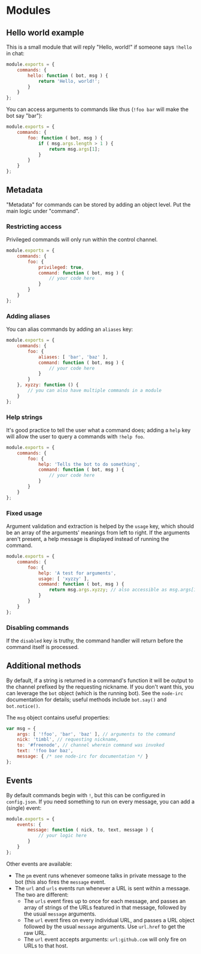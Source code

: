 # Modules
## Hello world example
This is a small module that will reply "Hello, world!" if someone says `!hello` in chat:
```js
module.exports = {
	commands: {
		hello: function ( bot, msg ) {
			return 'Hello, world!';
		}
	}
};
```

You can access arguments to commands like thus (`!foo bar` will make the bot say "bar"):
```js
module.exports = {
	commands: {
		foo: function ( bot, msg ) {
			if ( msg.args.length > 1 ) {
				return msg.args[1];
			}
		}
	}
};
```

## Metadata
"Metadata" for commands can be stored by adding an object level.
Put the main logic under "command".

### Restricting access
Privileged commands will only run within the control channel.
```js
module.exports = {
	commands: {
		foo: {
			privileged: true,
			command: function ( bot, msg ) {
				// your code here
			}
		}
	}
};
```

### Adding aliases
You can alias commands by adding an `aliases` key:
```js
module.exports = {
	commands: {
		foo: {
			aliases: [ 'bar', 'baz' ],
			command: function ( bot, msg ) {
				// your code here
			}
		}
	}, xyzzy: function () {
		// you can also have multiple commands in a module
	}
};
```

### Help strings
It's good practice to tell the user what a command does; adding a `help` key will
allow the user to query a commands with `!help foo`.
```js
module.exports = {
	commands: {
		foo: {
			help: 'Tells the bot to do something',
			command: function ( bot, msg ) {
				// your code here
			}
		}
	}
};
```

### Fixed usage
Argument validation and extraction is helped by the `usage` key, which should be
an array of the arguments' meanings from left to right. If the arguments aren't present,
a help message is displayed instead of running the command.
```js
module.exports = {
	commands: {
		foo: {
			help: 'A test for arguments',
			usage: [ 'xyzzy' ],
			command: function ( bot, msg ) {
				return msg.args.xyzzy; // also accessible as msg.args[1]
			}
		}
	}
};
```

### Disabling commands
If the `disabled` key is truthy, the command handler will return before the command itself is processed.

## Additional methods
By default, if a string is returned in a command's function it will be output to the
channel prefixed by the requesting nickname. If you don't want this, you can leverage
the `bot` object (which is the running bot). See the `node-irc` documentation for details;
useful methods include `bot.say()` and `bot.notice()`.

The `msg` object contains useful properties:
```js
var msg = {
	args: [ '!foo', 'bar', 'baz' ], // arguments to the command
	nick: 'timbl', // requesting nickname,
	to: '#freenode', // channel wherein command was invoked
	text: '!foo bar baz',
	message: { /* see node-irc for documentation */ }
};
```

## Events
By default commands begin with `!`, but this can be configured in `config.json`.
If you need something  to run on every message, you can add a (single) event:
```js
module.exports = {
	events: {
		message: function ( nick, to, text, message ) {
			// your logic here
		}
	}
};
```

Other events are available:
* The `pm` event runs whenever someone talks in private message to the bot (this also fires
  the `message` event.
* The `url` and `urls` events run whenever a URL is sent within a message.
  The two are different:
	* The `urls` event fires up to once for each message, and passes an array of strings of the URLs
	  featured in that message, followed by the usual `message` arguments.
	* The `url` event fires on every individual URL, and passes a URL object
	  followed by the usual `message` arguments. Use `url.href` to get the raw URL.
	* The `url` event accepts arguments: `url:github.com` will only fire on URLs to that host.

